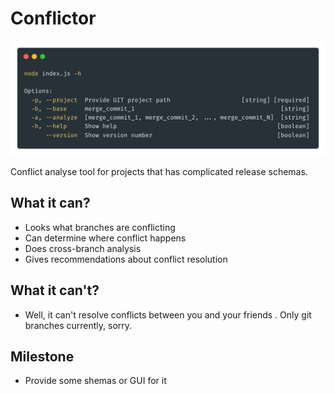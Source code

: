 # Conflictor
<img src="https://github.com/shpingalet007/conflictor/blob/main/readme/how-to-use.png" width="800" />

Conflict analyse tool for projects that has complicated release schemas.

## What it can?
- Looks what branches are conflicting
- Can determine where conflict happens
- Does cross-branch analysis
- Gives recommendations about conflict resolution

## What it can't?
- Well, it can't resolve conflicts between you and your friends . Only git branches currently, sorry.

## Milestone
- Provide some shemas or GUI for it
